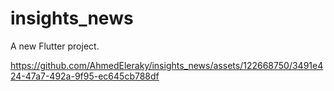 # insights_news

A new Flutter project.



https://github.com/AhmedEleraky/insights_news/assets/122668750/3491e424-47a7-492a-9f95-ec645cb788df

